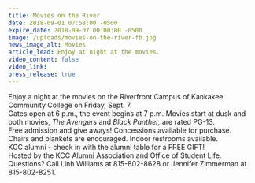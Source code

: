```yaml
---
title: Movies on the River
date: 2018-09-01 07:58:00 -0500
expire_date: 2018-09-07 00:00:00 -0500
image: /uploads/movies-on-the-river-fb.jpg
news_image_alt: Movies
article_lead: Enjoy at night at the movies.
video_content: false
video_link:
press_release: true
---
```


Enjoy a night at the movies on the Riverfront Campus of Kankakee Community College on Friday, Sept. 7.<br>Gates open at 6 p.m., the event begins at 7 p.m. Movies start at dusk and both movies, *The Avengers* and *Black Panther,* are rated PG-13.<br>Free admission and give aways! Concessions available for purchase.<br>Chairs and blankets are encouraged. Indoor restrooms available.&nbsp;<br>KCC alumni - check in with the alumni table for a FREE GIFT!<br>Hosted by the KCC Alumni Association and Office of Student Life.<br>Questions? Call Linh Williams at 815-802-8628 or Jennifer Zimmerman at 815-802-8251.

&nbsp;

&nbsp;

&nbsp;
